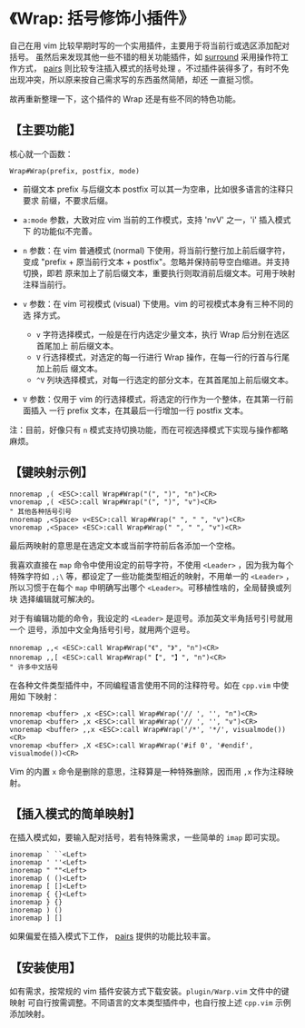 # 《Wrap: 括号修饰小插件》

自己在用 vim 比较早期时写的一个实用插件，主要用于将当前行或选区添加配对括号。
虽然后来发现其他一些不错的相关功能插件，如
[surround](https://github.com/tpope/vim-surround) 采用操作符工作方式，
[pairs](https://github.com/jiangmiao/auto-pairs) 则比较专注插入模式的括号处理
。不过插件装得多了，有时不免出现冲突，所以原来按自己需求写的东西虽然简陋，却还
一直挺习惯。

故再重新整理一下，这个插件的 Wrap 还是有些不同的特色功能。

## 【主要功能】

核心就一个函数：
```
Wrap#Wrap(prefix, postfix, mode)
```

* 前缀文本 prefix 与后缀文本 postfix 可以其一为空串，比如很多语言的注释只要求
  前缀，不要求后缀。

* `a:mode` 参数，大致对应 vim 当前的工作模式，支持 'nvV' 之一，'i' 插入模式下
  的功能似不完善。

* `n` 参数：在 vim 普通模式 (normal) 下使用，将当前行整行加上前后缀字符，变成
  "prefix + 原当前行文本 + postfix"。忽略并保持前导空白缩进。并支持切换，即若
  原来加上了前后缀文本，重要执行则取消前后缀文本。可用于映射注释当前行。

* `v` 参数：在 vim 可视模式 (visual) 下使用。vim 的可视模式本身有三种不同的选
  择方式。
  - `v` 字符选择模式，一般是在行内选定少量文本，执行 Wrap 后分别在选区首尾加上
	前后缀文本。
  - `V` 行选择模式，对选定的每一行进行 Wrap 操作，在每一行的行首与行尾加上前后
	缀文本。
  - `^V` 列块选择模式，对每一行选定的部分文本，在其首尾加上前后缀文本。

* `V` 参数：仅用于 vim 的行选择模式，将选定的行作为一个整体，在其第一行前面插入
  一行 prefix 文本，在其最后一行增加一行 postfix 文本。

注：目前，好像只有 `n` 模式支持切换功能，而在可视选择模式下实现与操作都略麻烦。

## 【键映射示例】

```
nnoremap ,( <ESC>:call Wrap#Wrap("(", ")", "n")<CR>
vnoremap ,( <ESC>:call Wrap#Wrap("(", ")", "v")<CR>
" 其他各种括号引号
nnoremap ,<Space> v<ESC>:call Wrap#Wrap(" ", " ", "v")<CR>
vnoremap ,<Space> <ESC>:call Wrap#Wrap(" ", " ", "v")<CR>
```
最后两映射的意思是在选定文本或当前字符前后各添加一个空格。

我喜欢直接在 `map` 命令中使用设定的前导字符，不使用 `<Leader>` ，因为我为每个
特殊字符如 `,;\` 等，都设定了一些功能类型相近的映射，不用单一的 `<Leader>` ，
所以习惯于在每个 `map` 中明确写出哪个 `<Leader>`。可移植性啥的，全局替换或列块
选择编辑就可解决的。

对于有编辑功能的命令，我设定的 `<Leader>` 是逗号。添加英文半角括号引号就用一个
逗号，添加中文全角括号引号，就用两个逗号。
```
nnoremap ,,< <ESC>:call Wrap#Wrap("《", "》", "n")<CR>
nnoremap ,,[ <ESC>:call Wrap#Wrap("【", "】", "n")<CR>
" 许多中文括号
```

在各种文件类型插件中，不同编程语言使用不同的注释符号。如在 `cpp.vim` 中使用如
下映射：
```
nnoremap <buffer> ,x <ESC>:call Wrap#Wrap('// ', '', "n")<CR>
vnoremap <buffer> ,x <ESC>:call Wrap#Wrap('// ', '', "v")<CR>
vnoremap <buffer> ,,x <ESC>:call Wrap#Wrap('/*', '*/', visualmode())<CR>
vnoremap <buffer> ,X <ESC>:call Wrap#Wrap('#if 0', '#endif', visualmode())<CR>
```

Vim 的内置 `x` 命令是删除的意思，注释算是一种特殊删除，因而用 `,x` 作为注释映射。

## 【插入模式的简单映射】

在插入模式如，要输入配对括号，若有特殊需求，一些简单的 `imap` 即可实现。
```
inoremap ` ``<Left>
inoremap ' ''<Left>
inoremap " ""<Left>
inoremap ( ()<Left>
inoremap [ []<Left>
inoremap { {}<Left>
inoremap } {}
inoremap ) ()
inoremap ] []
```

如果偏爱在插入模式下工作，
[pairs](https://github.com/jiangmiao/auto-pairs)
提供的功能比较丰富。

## 【安装使用】
如有需求，按常规的 vim 插件安装方式下载安装。`plugin/Warp.vim` 文件中的键映射
可自行按需调整。不同语言的文本类型插件中，也自行按上述 `cpp.vim` 示例添加映射。
